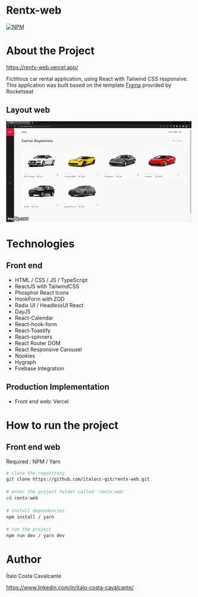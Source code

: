 # Rentx-web

[![NPM](https://img.shields.io/npm/l/react)](https://github.com/italocc-git/rentx-web/blob/main/LICENSE) 

# About the Project

https://rentx-web.vercel.app/

Fictitious car rental application, using React with Tailwind CSS responsive. This application was built based on the template
[Figma](https://www.figma.com/file/NbXXMmciQ7Hk8F1IhZyCep/RentX-Ignite?t=ot8yPKpbpF1PhddJ-0 "Modelo do figma") provided by Rocketseat

## Layout web

![Web 1](https://github.com/italocc-git/rentx-web/blob/main/src/assets/gif/rentx-gif.gif)

# Technologies
## Front end
- HTML / CSS / JS / TypeScript
- ReactJS with TailwindCSS
- Phosphor React Icons
- HookForm with ZOD
- Radix UI / HeadlessUI React
- DayJS
- React-Calendar
- React-hook-form
- React-Toastify
- React-spinners
- React Router DOM
- React Responsive Carousel
- Nookies
- Hygraph
- Firebase Integration


## Production Implementation
- Front end web: Vercel

# How to run the project

## Front end web
Required : NPM / Yarn

```bash
# clone the repository
git clone https://github.com/italocc-git/rentx-web.git

# enter the project folder called 'rentx-web'
cd rentx-web

# install dependencies
npm install / yarn

# run the project
npm run dev / yarn dev
```

# Author

Ítalo Costa Cavalcante

https://www.linkedin.com/in/italo-costa-cavalcante/
